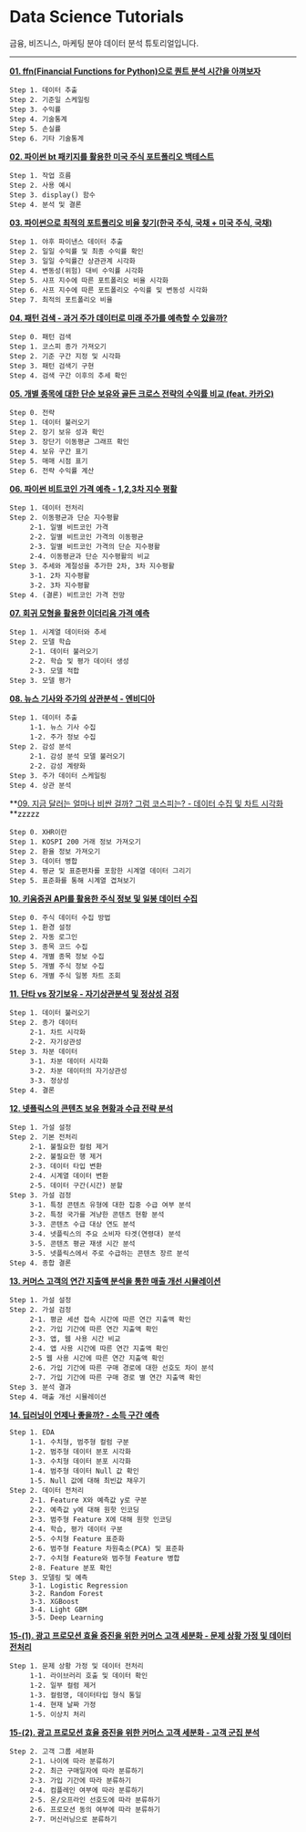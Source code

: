 # Data Science Tutorials
금융, 비즈니스, 마케팅 분야 데이터 분석 튜토리얼입니다.

---

**[01. ffn(Financial Functions for Python)으로 퀀트 분석 시간을 아껴보자](https://github.com/sw-song/ds-study/blob/main/history/01/ffn.ipynb)**
```
Step 1. 데이터 추출
Step 2. 기준일 스케일링
Step 3. 수익률
Step 4. 기술통계
Step 5. 손실률
Step 6. 기타 기술통계
```

**[02. 파이썬 bt 패키지를 활용한 미국 주식 포트폴리오 백테스트](https://github.com/sw-song/ds-study/blob/main/history/02/bt.ipynb)**
```
Step 1. 작업 흐름
Step 2. 사용 예시
Step 3. display() 함수
Step 4. 분석 및 결론
```

**[03. 파이썬으로 최적의 포트폴리오 비율 찾기(한국 주식, 국채 + 미국 주식, 국채)](https://github.com/sw-song/ds-study/blob/main/history/03/portfolio(3).ipynb)**
```
Step 1. 야후 파이낸스 데이터 추출
Step 2. 일일 수익률 및 최종 수익률 확인
Step 3. 일일 수익률간 상관관계 시각화
Step 4. 변동성(위험) 대비 수익률 시각화
Step 5. 샤프 지수에 따른 포트폴리오 비율 시각화
Step 6. 사프 지수에 따른 포트폴리오 수익률 및 변동성 시각화
Step 7. 최적의 포트폴리오 비율
```

**[04. 패턴 검색 - 과거 주가 데이터로 미래 주가를 예측할 수 있을까?](https://github.com/sw-song/ds-study/blob/main/history/04/pattern_search.ipynb)**
```
Step 0. 패턴 검색
Step 1. 코스피 종가 가져오기
Step 2. 기준 구간 지정 및 시각화
Step 3. 패턴 검색기 구현
Step 4. 검색 구간 이후의 추세 확인
```

**[05. 개별 종목에 대한 단순 보유와 골든 크로스 전략의 수익률 비교 (feat. 카카오)](https://github.com/sw-song/ds-study/blob/main/history/05/kakao_backtesting.ipynb)**
```
Step 0. 전략
Step 1. 데이터 불러오기
Step 2. 장기 보유 성과 확인
Step 3. 장단기 이동평균 그래프 확인
Step 4. 보유 구간 표기
Step 5. 매매 시점 표기
Step 6. 전략 수익률 계산
```

**[06. 파이썬 비트코인 가격 예측 - 1,2,3차 지수 평활](https://github.com/sw-song/ds-study/blob/main/history/06/bitcoin_predict.ipynb)**
```
Step 1. 데이터 전처리
Step 2. 이동평균과 단순 지수평활
     2-1. 일별 비트코인 가격
     2-2. 일별 비트코인 가격의 이동평균
     2-3. 일별 비트코인 가격의 단순 지수평활
     2-4. 이동평균과 단순 지수평활의 비교
Step 3. 추세와 계절성을 추가한 2차, 3차 지수평활
     3-1. 2차 지수평활
     3-2. 3차 지수평활
Step 4. (결론) 비트코인 가격 전망
```

**[07. 회귀 모형을 활용한 이더리움 가격 예측](https://github.com/sw-song/ds-study/blob/main/history/07/linear_reg.ipynb)**
```
Step 1. 시계열 데이터와 추세
Step 2. 모델 학습
     2-1. 데이터 불러오기
     2-2. 학습 및 평가 데이터 생성
     2-3. 모델 적합
Step 3. 모델 평가
```

**[08. 뉴스 기사와 주가의 상관분석 - 엔비디아](https://github.com/sw-song/ds-study/blob/main/history/08/nvda.ipynb)**
```
Step 1. 데이터 추출
     1-1. 뉴스 기사 수집
     1-2. 주가 정보 수집
Step 2. 감성 분석
     2-1. 감성 분석 모델 불러오기
     2-2. 감성 계량화
Step 3. 주가 데이터 스케일링
Step 4. 상관 분석
```

**[09. 지금 달러는 얼마나 비싼 걸까? 그럼 코스피는? - 데이터 수집 및 차트 시각화](https://github.com/sw-song/ds-study/blob/main/history/09/kospi_analysis.ipynb)**zzzzz
```
Step 0. XHR이란
Step 1. KOSPI 200 거래 정보 가져오기
Step 2. 환율 정보 가져오기
Step 3. 데이터 병합
Step 4. 평균 및 표준편차를 포함한 시계열 데이터 그리기
Step 5. 표준화를 통해 시계열 겹쳐보기
```

**[10. 키움증권 API를 활용한 주식 정보 및 일봉 데이터 수집](https://github.com/sw-song/ds-study/blob/main/history/10/pykiwoom_test.ipynb)**
```
Step 0. 주식 데이터 수집 방법
Step 1. 환경 설정
Step 2. 자동 로그인
Step 3. 종목 코드 수집
Step 4. 개별 종목 정보 수집
Step 5. 개별 주식 정보 수집
Step 6. 개별 주식 일봉 차트 조회
```

**[11. 단타 vs 장기보유 - 자기상관분석 및 정상성 검정](https://github.com/sw-song/ds-study/blob/main/history/11/acf_pacf.ipynb)**
```
Step 1. 데이터 불러오기
Step 2. 종가 데이터
     2-1. 차트 시각화
     2-2. 자기상관성
Step 3. 차분 데이터
     3-1. 차분 데이터 시각화
     3-2. 차분 데이터의 자기상관성
     3-3. 정상성
Step 4. 결론
```

**[12. 넷플릭스의 콘텐츠 보유 현황과 수급 전략 분석](https://github.com/sw-song/ds-study/blob/main/history/12/analysis_strategy_in_netflix.ipynb)**
```
Step 1. 가설 설정
Step 2. 기본 전처리
     2-1. 불필요한 컬럼 제거
     2-2. 불필요한 행 제거
     2-3. 데이터 타입 변환
     2-4. 시계열 데이터 변환
     2-5. 데이터 구간(시간) 분할
Step 3. 가설 검정
     3-1. 특정 콘텐츠 유형에 대한 집중 수급 여부 분석
     3-2. 특정 국가를 겨냥한 콘텐츠 현황 분석
     3-3. 콘텐츠 수급 대상 연도 분석
     3-4. 넷플릭스의 주요 소비자 타겟(연령대) 분석
     3-5. 콘텐츠 평균 재생 시간 분석
     3-5. 넷플릭스에서 주로 수급하는 콘텐츠 장르 분석
Step 4. 종합 결론
```

**[13. 커머스 고객의 연간 지출액 분석을 통한 매출 개선 시뮬레이션](https://github.com/sw-song/ds-study/blob/main/history/13/ecommerce.ipynb)**
```
Step 1. 가설 설정
Step 2. 가설 검정
     2-1. 평균 세션 접속 시간에 따른 연간 지출액 확인
     2-2. 가입 기간에 따른 연간 지출액 확인
     2-3. 앱, 웹 사용 시간 비교
     2-4. 앱 사용 시간에 따른 연간 지출액 확인
     2-5 웹 사용 시간에 따른 연간 지출액 확인
     2-6. 가입 기간에 따른 구매 경로에 대한 선호도 차이 분석
     2-7. 가입 기간에 따른 구매 경로 별 연간 지출액 확인
Step 3. 분석 결과
Step 4. 매출 개선 시뮬레이션
```

**[14. 딥러닝이 언제나 좋을까? - 소득 구간 예측](https://github.com/sw-song/ds-study/blob/main/history/14/predict_income.ipynb)**
```
Step 1. EDA
     1-1. 수치형, 범주형 컬럼 구분
     1-2. 범주형 데이터 분포 시각화
     1-3. 수치형 데이터 분포 시각화
     1-4. 범주형 데이터 Null 값 확인
     1-5. Null 값에 대해 최빈값 채우기
Step 2. 데이터 전처리
     2-1. Feature X와 예측값 y로 구분
     2-2. 예측값 y에 대해 원핫 인코딩
     2-3. 범주형 Feature X에 대해 원핫 인코딩
     2-4. 학습, 평가 데이터 구분
     2-5. 수치형 Feature 표준화
     2-6. 범주형 Feature 차원축소(PCA) 및 표준화
     2-7. 수치형 Feature와 범주형 Feature 병합
     2-8. Feature 분포 확인
Step 3. 모델링 및 예측
     3-1. Logistic Regression
     3-2. Random Forest
     3-3. XGBoost
     3-4. Light GBM
     3-5. Deep Learning
```

**[15-(1). 광고 프로모션 효율 증진을 위한 커머스 고객 세분화 - 문제 상황 가정 및 데이터 전처리](https://github.com/sw-song/ds-study/blob/main/history/15/customer_analysis_1.ipynb)**
```
Step 1. 문제 상황 가정 및 데이터 전처리 
     1-1. 라이브러리 호출 및 데이터 확인 
     1-2. 일부 컬럼 제거 
     1-3. 컬럼명, 데이터타입 형식 통일 
     1-4. 현재 날짜 가정 
     1-5. 이상치 처리
```

**[15-(2). 광고 프로모션 효율 증진을 위한 커머스 고객 세분화 - 고객 군집 분석](https://github.com/sw-song/ds-study/blob/main/history/15/customer_analysis_2.ipynb)**
```
Step 2. 고객 그룹 세분화
     2-1. 나이에 따라 분류하기
     2-2. 최근 구매일자에 따라 분류하기
     2-3. 가입 기간에 따라 분류하기
     2-4. 컴플레인 여부에 따라 분류하기
     2-5. 온/오프라인 선호도에 따라 분류하기
     2-6. 프로모션 동의 여부에 따라 분류하기
     2-7. 머신러닝으로 분류하기
```